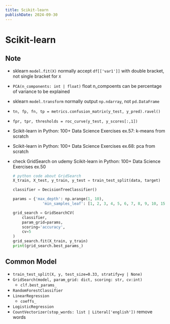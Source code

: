 ```yaml
---
title: Scikit-learn
publishDate: 2024-09-30
---
```


# Scikit-learn

## Note

- sklearn `model.fit(X)` normally accept `df[['var1']]` with double bracket, not single bracket for `X`
- `PCA(n_components: int | float)` float n_compoents can be percentage of variance to be explained
- sklearn `model.transform` normally output `np.ndarray`, not `pd.DataFrame`
- `tn, fp, fn, tp = metrics.confusion_matrix(y_test, y_pred).ravel()`
- `fpr, tpr, thresholds = roc_curve(y_test, y_scores[:,1])`
- Scikit-learn in Python: 100+ Data Science Exercises ex.57: k-means from scratch
- Scikit-learn in Python: 100+ Data Science Exercises ex.68: pca from scratch
- check GridSearch on udemy Scikit-learn in Python: 100+ Data Science Exercises ex.50

  ```python
  # python code about GridSearch
  X_train, X_test, y_train, y_test = train_test_split(data, target)

  classifier = DecisionTreeClassifier()

  params = {'max_depth': np.arange(1, 10),
               'min_samples_leaf': [1, 2, 3, 4, 5, 6, 7, 8, 9, 10, 15, 20]}

  grid_search = GridSearchCV(
      classifier,
      param_grid=params,
      scoring='accuracy',
      cv=5
  )
  grid_search.fit(X_train, y_train)
  print(grid_search.best_params_)
  ```

## Common Model

- `train_test_split(X, y, test_size=0.33, stratify=y | None)`
- `GridSearch(model, param_grid: dict, scoring: str, cv:int)`
  - `clf.best_params_`
- `RandomForestClassifier`
- `LinearRegression`
  - `coeffs_`
- `LogisticRegression`
- `CountVectorizer(stop_words: list | Literal['english'])` remove words
